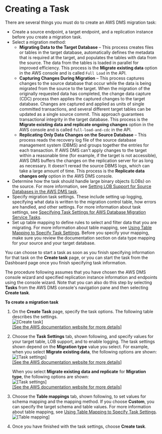 # Creating a Task<a name="CHAP_Tasks.Creating"></a>

There are several things you must do to create an AWS DMS migration task:
+ Create a source endpoint, a target endpoint, and a replication instance before you create a migration task\. 
+ Select a migration method:
  + **Migrating Data to the Target Database** – This process creates files or tables in the target database, automatically defines the metadata that is required at the target, and populates the tables with data from the source\. The data from the tables is loaded in parallel for improved efficiency\. This process is the **Migrate existing data** option in the AWS console and is called `Full Load` in the API\.
  + **Capturing Changes During Migration** – This process captures changes to the source database that occur while the data is being migrated from the source to the target\. When the migration of the originally requested data has completed, the change data capture \(CDC\) process then applies the captured changes to the target database\. Changes are captured and applied as units of single committed transactions, and several different target tables can be updated as a single source commit\. This approach guarantees transactional integrity in the target database\. This process is the **Migrate existing data and replicate ongoing changes** option in the AWS console and is called `full-load-and-cdc` in the API\.
  + **Replicating Only Data Changes on the Source Database** – This process reads the recovery log file of the source database management system \(DBMS\) and groups together the entries for each transaction\. If AWS DMS can't apply changes to the target within a reasonable time \(for example, if the target is not accessible\), AWS DMS buffers the changes on the replication server for as long as necessary\. It doesn't reread the source DBMS logs, which can take a large amount of time\. This process is the **Replicate data changes only** option in the AWS DMS console\. 
+ Determine how the task should handle large binary objects \(LOBs\) on the source\. For more information, see [Setting LOB Support for Source Databases in the AWS DMS task](CHAP_Tasks.LOBSupport.md)\.
+ Specify migration task settings\. These include setting up logging, specifying what data is written to the migration control table, how errors are handled, and other settings\. For more information about task settings, see [Specifying Task Settings for AWS Database Migration Service Tasks](CHAP_Tasks.CustomizingTasks.TaskSettings.md)\.
+ Set up table mapping to define rules to select and filter data that you are migrating\. For more information about table mapping, see [Using Table Mapping to Specify Task Settings](CHAP_Tasks.CustomizingTasks.TableMapping.md)\. Before you specify your mapping, make sure you review the documentation section on data type mapping for your source and your target database\. 

You can choose to start a task as soon as you finish specifying information for that task on the **Create task** page, or you can start the task from the Dashboard page once you finish specifying task information\.

The procedure following assumes that you have chosen the AWS DMS console wizard and specified replication instance information and endpoints using the console wizard\. Note that you can also do this step by selecting **Tasks** from the AWS DMS console's navigation pane and then selecting **Create task**\. 

**To create a migration task**

1. On the **Create Task** page, specify the task options\. The following table describes the settings\.  
![\[Create task\]](http://docs.aws.amazon.com/dms/latest/userguide/images/datarep-gs-wizard4.png)    
[\[See the AWS documentation website for more details\]](http://docs.aws.amazon.com/dms/latest/userguide/CHAP_Tasks.Creating.html)

1. Choose the **Task Settings** tab, shown following, and specify values for your target table, LOB support, and to enable logging\. The task settings shown depend on the **Migration type** value you select\. For example, when you select **Migrate existing data**, the following options are shown:  
![\[Task settings\]](http://docs.aws.amazon.com/dms/latest/userguide/images/datarep-gs-wizard4-settings.png)    
[\[See the AWS documentation website for more details\]](http://docs.aws.amazon.com/dms/latest/userguide/CHAP_Tasks.Creating.html)

   When you select **Migrate existing data and replicate** for **Migration type**, the following options are shown:  
![\[Task settings\]](http://docs.aws.amazon.com/dms/latest/userguide/images/datarep-gs-wizard4a-settings.png)    
[\[See the AWS documentation website for more details\]](http://docs.aws.amazon.com/dms/latest/userguide/CHAP_Tasks.Creating.html)

1. Choose the **Table mappings** tab, shown following, to set values for schema mapping and the mapping method\. If you choose **Custom**, you can specify the target schema and table values\. For more information about table mapping, see [Using Table Mapping to Specify Task Settings](CHAP_Tasks.CustomizingTasks.TableMapping.md)\.  
![\[Table mapping\]](http://docs.aws.amazon.com/dms/latest/userguide/images/datarep-gs-wizard4-tablemapping.png)

1. Once you have finished with the task settings, choose **Create task**\.